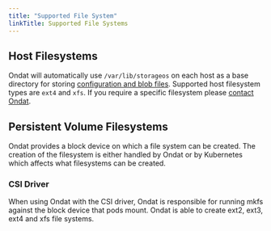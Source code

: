 ```yaml
---
title: "Supported File System"
linkTitle: Supported File Systems
---
```


## Host Filesystems

Ondat will automatically use `/var/lib/storageos` on each host as a base
directory for storing [configuration and blob files](/docs/concepts/volumes#blob-files).
Supported host filesystem types
are `ext4` and `xfs`. If you require a specific filesystem please [contact
Ondat](/docs/support).

## Persistent Volume Filesystems

Ondat provides a block device on which a file system can be created. The
creation of the filesystem is either handled by Ondat or by Kubernetes
which affects what filesystems can be created.

### CSI Driver

When using Ondat with the CSI driver, Ondat is responsible for running
mkfs against the block device that pods mount. Ondat is able to create
ext2, ext3, ext4 and xfs file systems.
